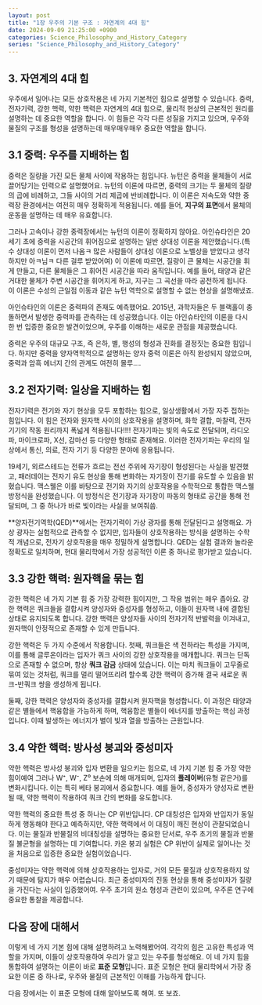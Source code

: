```yaml
---
layout: post
title: "1장 우주의 기본 구조 : 자연계의 4대 힘"
date: 2024-09-09 21:25:00 +0900
categories: Science_Philosophy_and_History_Category
series: "Science_Philosophy_and_History_Category"
---
```


## 3. 자연계의 4대 힘

우주에서 일어나는 모든 상호작용은 네 가지 기본적인 힘으로 설명할 수 있습니다. 
중력, 전자기력, 강한 핵력, 약한 핵력은 자연계의 4대 힘으로, 물리적 현상의 근본적인 원리를 설명하는 데 중요한 역할을 합니다. 이 힘들은 각각 다른 성질을 가지고 있으며, 우주와 물질의 구조를 형성을 설명하는데 매우매우매우 중요한 역할을 합니다.

## 3.1 중력: 우주를 지배하는 힘

중력은 질량을 가진 모든 물체 사이에 작용하는 힘입니다. 뉴턴은 중력을 물체들이 서로 끌어당기는 인력으로 설명했어요. 뉴턴의 이론에 따르면, 중력의 크기는 두 물체의 질량의 곱에 비례하고, 그들 사이의 거리 제곱에 반비례합니다. 이 이론은 저속도와 약한 중력장 환경에서는 여전히 매우 정확하게 적용됩니다. 예를 들어, **지구의 표면**에서 물체의 운동을 설명하는 데 매우 유효합니다.

그러나 고속이나 강한 중력장에서는 뉴턴의 이론이 정확하지 않아요. 아인슈타인은 20세기 초에 중력을 시공간의 휘어짐으로 설명하는 일반 상대성 이론을 제안했습니다.(특수 상대성 이론이 먼저 나옴ㅋ 많은 사람들이 상대성 이론으로 노벨상을 받았다고 생각하지만 아ㅋ님ㅋ 다른 걸루 받았어여) 이 이론에 따르면, 질량이 큰 물체는 시공간을 휘게 만들고, 다른 물체들은 그 휘어진 시공간을 따라 움직입니다. 예를 들어, 태양과 같은 거대한 물체가 주변 시공간을 휘어지게 하고, 지구는 그 곡선을 따라 공전하게 됩니다. 이 이론은 수성의 근일점 이동과 같은 뉴턴 역학으로 설명할 수 없는 현상을 설명해냈죠.

아인슈타인의 이론은 중력파의 존재도 예측했어요. 2015년, 과학자들은 두 블랙홀이 충돌하면서 발생한 중력파를 관측하는 데 성공했습니다. 이는 아인슈타인의 이론을 다시 한 번 입증한 중요한 발견이었으며, 우주를 이해하는 새로운 관점을 제공했습니다.

중력은 우주의 대규모 구조, 즉 은하, 별, 행성의 형성과 진화를 결정짓는 중요한 힘입니다. 하지만 중력을 양자역학적으로 설명하는 양자 중력 이론은 아직 완성되지 않았으며, 중력과 암흑 에너지 간의 관계도 여전히 몰루....

## 3.2 전자기력: 일상을 지배하는 힘

전자기력은 전기와 자기 현상을 모두 포함하는 힘으로, 일상생활에서 가장 자주 접하는 힘입니다. 이 힘은 전자와 원자핵 사이의 상호작용을 설명하며, 화학 결합, 마찰력, 전자 기기의 작동 원리까지 폭넓게 적용됩니다!!!! 
전자기파는 빛의 속도로 전달되며, 라디오파, 마이크로파, X선, 감마선 등 다양한 형태로 존재해요. 이러한 전자기파는 우리의 일상에서 통신, 의료, 전자 기기 등 다양한 분야에 응용됩니다.

19세기, 외르스테드는 전류가 흐르는 전선 주위에 자기장이 형성된다는 사실을 발견했고, 패러데이는 전자기 유도 현상을 통해 변화하는 자기장이 전기를 유도할 수 있음을 밝혔습니다. 맥스웰은 이를 바탕으로 전기와 자기의 상호작용을 수학적으로 통합한 맥스웰 방정식을 완성했습니다. 이 방정식은 전기장과 자기장이 파동의 형태로 공간을 통해 전달되며, 그 중 하나가 바로 빛이라는 사실을 보여줘씀.

**양자전기역학(QED)**에서는 전자기력이 가상 광자를 통해 전달된다고 설명해요. 가상 광자는 실험적으로 관측할 수 없지만, 입자들이 상호작용하는 방식을 설명하는 수학적 개념으로, 전자기 상호작용을 매우 정밀하게 설명합니다. QED는 실험 결과와 놀라운 정확도로 일치하며, 현대 물리학에서 가장 성공적인 이론 중 하나로 평가받고 있습니다.

## 3.3 강한 핵력: 원자핵을 묶는 힘

강한 핵력은 네 가지 기본 힘 중 가장 강력한 힘이지만, 그 작용 범위는 매우 좁아요. 강한 핵력은 쿼크들을 결합시켜 양성자와 중성자를 형성하고, 이들이 원자핵 내에 결합된 상태로 유지되도록 합니다. 강한 핵력은 양성자들 사이의 전자기적 반발력을 이겨내고, 원자핵이 안정적으로 존재할 수 있게 만듭니다.

강한 핵력은 두 가지 수준에서 작용합니다. 첫째, 쿼크들은 색 전하라는 특성을 가지며, 이를 통해 글루온이라는 입자가 쿼크 사이의 강한 상호작용을 매개합니다. 쿼크는 단독으로 존재할 수 없으며, 항상 **쿼크 감금** 상태에 있습니다. 이는 마치 쿼크들이 고무줄로 묶여 있는 것처럼, 쿼크를 멀리 떨어뜨리려 할수록 강한 핵력이 증가해 결국 새로운 쿼크-반쿼크 쌍을 생성하게 됩니다.

둘째, 강한 핵력은 양성자와 중성자를 결합시켜 원자핵을 형성합니다. 이 과정은 태양과 같은 별들에서 핵융합을 가능하게 하며, 핵융합은 별들이 에너지를 방출하는 핵심 과정입니다. 이때 발생하는 에너지가 별이 빛과 열을 방출하는 근원입니다.

## 3.4 약한 핵력: 방사성 붕괴와 중성미자

약한 핵력은 방사성 붕괴와 입자 변환을 일으키는 힘으로, 네 가지 기본 힘 중 가장 약한 힘이예여 그러나 W⁺, W⁻, Z⁰ 보손에 의해 매개되며, 입자의 **플레이버**(유형 같은거)를 변화시킵니다. 이는 특히 베타 붕괴에서 중요합니다. 예를 들어, 중성자가 양성자로 변환될 때, 약한 핵력이 작용하여 쿼크 간의 변화를 유도합니다.

약한 핵력의 중요한 특성 중 하나는 CP 위반입니다. CP 대칭성은 입자와 반입자가 동일하게 행동해야 한다고 예측하지만, 약한 핵력에서 이 대칭이 깨진 현상이 관찰되었습니다. 이는 물질과 반물질의 비대칭성을 설명하는 중요한 단서로, 우주 초기의 물질과 반물질 불균형을 설명하는 데 기여합니다. 카온 붕괴 실험은 CP 위반이 실제로 일어나는 것을 처음으로 입증한 중요한 실험이었습니다.

중성미자는 약한 핵력에 의해 상호작용하는 입자로, 거의 모든 물질과 상호작용하지 않기 때문에 탐지가 매우 어렵습니다. 최근 중성미자의 진동 현상을 통해 중성미자가 질량을 가진다는 사실이 입증했어여. 우주 초기의 원소 형성과 관련이 있으며, 우주론 연구에 중요한 통찰을 제공합니다.

## 다음 장에 대해서
이렇게 네 가지 기본 힘에 대해 설명하려고 노력해봤어여. 각각의 힘은 고유한 특성과 역할을 가지며, 이들이 상호작용하여 우리가 알고 있는 우주를 형성해요. 이 네 가지 힘을 통합하여 설명하는 이론이 바로 **표준 모형**입니다. 표준 모형은 현대 물리학에서 가장 중요한 이론 중 하나로, 우주와 물질의 근본적인 이해를 가능하게 합니다. 

다음 장에서는 이 표준 모형에 대해 알아보도록 해여. 또 보죠.